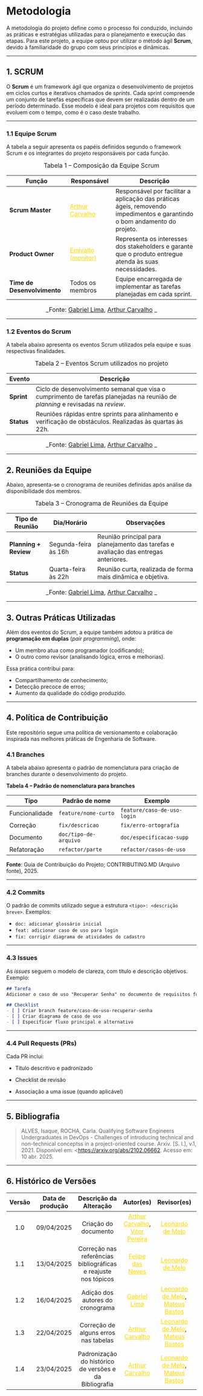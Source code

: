 # Metodologia

A metodologia do projeto define como o processo foi conduzido, incluindo as práticas e estratégias utilizadas para o planejamento e execução das etapas. Para este projeto, a equipe optou por utilizar o método ágil **Scrum**, devido à familiaridade do grupo com seus princípios e dinâmicas.

---

## 1. SCRUM

O **Scrum** é um framework ágil que organiza o desenvolvimento de projetos em ciclos curtos e iterativos chamados de *sprints*. Cada sprint compreende um conjunto de tarefas específicas que devem ser realizadas dentro de um período determinado. Esse modelo é ideal para projetos com requisitos que evoluem com o tempo, como é o caso deste trabalho.

---

### 1.1 Equipe Scrum

A tabela a seguir apresenta os papéis definidos segundo o framework Scrum e os integrantes do projeto responsáveis por cada função.

<font size="3"><p style="text-align: center">Tabela 1 – Composição da Equipe Scrum</p></font>

| **Função**             | **Responsável**            | **Descrição**                                                                                                              |
|------------------------|----------------------------|----------------------------------------------------------------------------------------------------------------------------|
| **Scrum Master**       | <a style="color:gold;" href="https://github.com/arthurlleite" target="_blank">Arthur Carvalho </a>     | Responsável por facilitar a aplicação das práticas ágeis, removendo impedimentos e garantindo o bom andamento do projeto. |
| **Product Owner**      | <a style="color:gold;" href="https://github.com/EmivaltoJrr" target="_blank">Emivalto (monitor) </a>                | Representa os interesses dos stakeholders e garante que o produto entregue atenda às suas necessidades.                   |
| **Time de Desenvolvimento** | Todos os membros     | Equipe encarregada de implementar as tarefas planejadas em cada sprint.                                                   |

<font size="3"><p style="text-align: center">_Fonte: [Gabriel Lima](https://github.com/gabriel-lima258), [Arthur Carvalho](https://github.com/arthurlleite) _</p></font>

---

### 1.2 Eventos do Scrum

A tabela abaixo apresenta os eventos Scrum utilizados pela equipe e suas respectivas finalidades.

<font size="3"><p style="text-align: center">Tabela 2 – Eventos Scrum utilizados no projeto</p></font>

| **Evento**   | **Descrição**                                                                                                               |
|--------------|-----------------------------------------------------------------------------------------------------------------------------|
| **Sprint**   | Ciclo de desenvolvimento semanal que visa o cumprimento de tarefas planejadas na reunião de *planning* e revisadas na *review*. |
| **Status**   | Reuniões rápidas entre sprints para alinhamento e verificação de obstáculos. Realizadas às quartas às 22h.                  |

<font size="3"><p style="text-align: center">_Fonte: [Gabriel Lima](https://github.com/gabriel-lima258), [Arthur Carvalho](https://github.com/arthurlleite) _</p></font>

---

## 2. Reuniões da Equipe

Abaixo, apresenta-se o cronograma de reuniões definidas após análise da disponibilidade dos membros.

<font size="3"><p style="text-align: center">Tabela 3 – Cronograma de Reuniões da Equipe</p></font>

| **Tipo de Reunião**   | **Dia/Horário**      | **Observações**                                                                                   |
|------------------------|----------------------|---------------------------------------------------------------------------------------------------|
| **Planning + Review**  | Segunda-feira às 16h | Reunião principal para planejamento das tarefas e avaliação das entregas anteriores.              |
| **Status**             | Quarta-feira às 22h  | Reunião curta, realizada de forma mais dinâmica e objetiva.                                       |

<font size="3"><p style="text-align: center">_Fonte: [Gabriel Lima](https://github.com/gabriel-lima258), [Arthur Carvalho](https://github.com/arthurlleite) _</p></font>

---

## 3. Outras Práticas Utilizadas

Além dos eventos do Scrum, a equipe também adotou a prática de **programação em duplas** (*pair programming*), onde:

- Um membro atua como programador (codificando);
- O outro como revisor (analisando lógica, erros e melhorias).

Essa prática contribui para:
- Compartilhamento de conhecimento;
- Detecção precoce de erros;
- Aumento da qualidade do código produzido.

---

## 4. Política de Contribuição

Este repositório segue uma política de versionamento e colaboração inspirada nas melhores práticas de Engenharia de Software.

### 4.1 Branches

A tabela abaixo apresenta o padrão de nomenclatura para criação de branches durante o desenvolvimento do projeto.

**Tabela 4 – Padrão de nomenclatura para branches**

| **Tipo**           | **Padrão de nome**        | **Exemplo**                     |
|--------------------|---------------------------|----------------------------------|
| Funcionalidade     | `feature/nome-curto`      | `feature/caso-de-uso-login`     |
| Correção           | `fix/descricao`           | `fix/erro-ortografia`           |
| Documento          | `doc/tipo-de-arquivo`     | `doc/especificacao-supp`        |
| Refatoração        | `refactor/parte`          | `refactor/casos-de-uso`         |

**Fonte**: Guia de Contribuição do Projeto; CONTRIBUTING.MD (Arquivo fonte), 2025.

---

### 4.2 Commits

O padrão de commits utilizado segue a estrutura `<tipo>: <descrição breve>`. Exemplos:

- `doc: adicionar glossário inicial`
- `feat: adicionar caso de uso para login`
- `fix: corrigir diagrama de atividades do cadastro`

---

### 4.3 Issues

As *issues* seguem o modelo de clareza, com título e descrição objetivos. Exemplo:

```markdown
## Tarefa
Adicionar o caso de uso "Recuperar Senha" no documento de requisitos funcionais.

## Checklist
- [ ] Criar branch feature/caso-de-uso-recuperar-senha
- [ ] Criar diagrama de caso de uso
- [ ] Especificar fluxo principal e alternativo
```
---
### 4.4 Pull Requests (PRs)
Cada PR inclui:

- Título descritivo e padronizado

- Checklist de revisão

- Associação a uma issue (quando aplicável)

---

## 5. Bibliografia

> ALVES, Isaque, ROCHA, Carla. Qualifying Software Engineers Undergraduates in DevOps - Challenges of introducing technical and non-technical conceptss in a project-oriented course. Arxiv. [S. l.], v.1, 2021. Disponível em: <https://arxiv.org/abs/2102.06662. Acesso em: 10 abr. 2025.


---

## 6. Histórico de Versões

| Versão | Data de produção   | Descrição da Alteração                                                     | Autor(es)             | Revisor(es)|Data de Revisão |
| :----: | :----------------: | :------------------------------------------------------------------------: | :-------------------: | :--------: |  :-------------: |
| 1.0    | 09/04/2025         | Criação do documento                                                       | <a style="color:gold;" href="https://github.com/arthurlleite" target="_blank">Arthur Carvalho</a>, <a style="color:gold;" href="https://github.com/Bessazs" target="_blank">Vitor Pereira</a> | <a style="color:gold;" href="https://github.com/leozinlima" target="_blank">Leonardo de Melo</a> | 09/04/2025 |
| 1.1    | 13/04/2025         | Correção nas referências bibliográficas e reajuste nos tópicos             | <a style="color:gold;" href="https://github.com/FelipeFreire-gf" target="_blank">Felipe das Neves| <a style="color:gold;" href="https://github.com/leozinlima" target="_blank">Leonardo de Melo</a>| 13/04/2025|
| 1.2    | 16/04/2025         | Adição dos autores do cronograma                                           | <a style="color:gold;" href="https://github.com/gabriel-lima258" target="_blank">Gabriel Lima</a> | <a style="color:gold;" href="https://github.com/leozinlima" target="_blank">Leonardo de Melo</a>, <a style="color:gold;" href="https://github.com/MateuSansete" target="_blank">Mateus Bastos</a> | 16/04/2025| 
| 1.3    | 22/04/2025         | Correção de alguns erros nas tabelas                                       | <a style="color:gold;" href="https://github.com/arthurlleite" target="_blank">Arthur Carvalho</a> | <a style="color:gold;" href="https://github.com/leozinlima" target="_blank">Leonardo de Melo</a>, <a style="color:gold;" href="https://github.com/MateuSansete" target="_blank">Mateus Bastos</a> | 22/04/2025|
| 1.4    | 23/04/2025         | Padronização do histórico de versões e da Bibliografia                     | <a style="color:gold;" href="https://github.com/arthurlleite" target="_blank">Arthur Carvalho</a> | <a style="color:gold;" href="https://github.com/leozinlima" target="_blank">Leonardo de Melo</a>, <a style="color:gold;" href="https://github.com/MateuSansete" target="_blank">Mateus Bastos</a> | 23/04/2025|